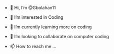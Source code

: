 - 👋 Hi, I’m @Gbolahan11
- 👀 I’m interested in Coding 
- 🌱 I’m currently learning more on coding 
- 💞️ I’m looking to collaborate on computer coding

- 📫 How to reach me ...

<!---
Gbolahan11/Gbolahan11 is a ✨ special ✨ repository because its `README.md` (this file) appears on your GitHub profile.
You can click the Preview link to take a look at your changes.
--->
